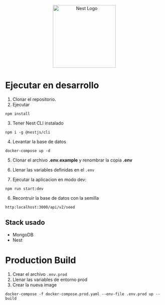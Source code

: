 <p align="center">
  <a href="http://nestjs.com/" target="blank"><img src="https://nestjs.com/img/logo-small.svg" width="200" alt="Nest Logo" /></a>
</p>

# Ejecutar en desarrollo

1. Clonar el repositorio.
2. Ejecutar 
```
npm install
```

3. Tener Nest CLI instalado
```
npm i -g @nestjs/cli
```

4. Levantar la base de datos
```
docker-compose up -d
```
5. Clonar el archivo __.env.example__ y renombrar la copia __.env__

6. Llenar las variables definidas en el ```.env```

7. Ejecutar la aplicacion en modo dev:
```
npm run start:dev
```

6. Recontruir la base de datos con la semilla
```
http:localhost:3000/api/v2/seed
```
## Stack usado
* MongoDB
* Nest

# Production Build
1. Crear el archivo ```.env.prod```
2. Llenar las variables de entorno prod
3. Crear la nueva image
```
docker-compose -f docker-compose.prod.yaml --env-file .env.prod up --build
```